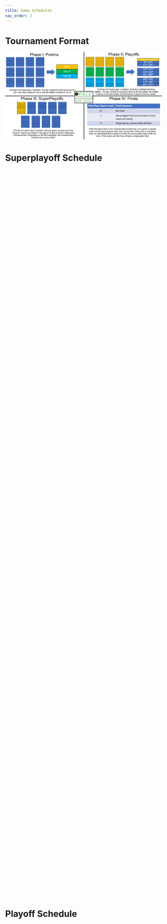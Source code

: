 ```yaml
---
title: Game Schedules
nav_order: 2
---
```


# Tournament Format

![](images/format.png)

# Superplayoff Schedule

<div id="adobe-dc-view-7" style="height: 750px; width: 900px;"></div>
<script src="https://documentcloud.adobe.com/view-sdk/main.js"></script>
<script type="text/javascript">
  document.addEventListener("adobe_dc_view_sdk.ready", function(){
    var adobeDCView = new AdobeDC.View({clientId: "4ca1ca8ae9054330a36de4983cd364f9", divId: "adobe-dc-view-7"});
    adobeDCView.previewFile({
      content:{ location: 
        { url: "super-teamindex.pdf"}},
      metaData:{fileName: "super-teamindex.pdf"}
    },
    {
      embedMode: "SIZED_CONTAINER"
    });
  });
</script>

&nbsp;

<div id="adobe-dc-view-8" style="height: 750px; width: 900px;"></div>
<script src="https://documentcloud.adobe.com/view-sdk/main.js"></script>
<script type="text/javascript">
  document.addEventListener("adobe_dc_view_sdk.ready", function(){
    var adobeDCView = new AdobeDC.View({clientId: "4ca1ca8ae9054330a36de4983cd364f9", divId: "adobe-dc-view-8"});
    adobeDCView.previewFile({
      content:{ location: 
        { url: "super-schedule.pdf"}},
      metaData:{fileName: "super-schedule.pdf"}
    },
    {
      embedMode: "SIZED_CONTAINER"
    });
  });
</script>

&nbsp;

<div id="adobe-dc-view-9" style="height: 750px; width: 900px;"></div>
<script src="https://documentcloud.adobe.com/view-sdk/main.js"></script>
<script type="text/javascript">
  document.addEventListener("adobe_dc_view_sdk.ready", function(){
    var adobeDCView = new AdobeDC.View({clientId: "4ca1ca8ae9054330a36de4983cd364f9", divId: "adobe-dc-view-9"});
    adobeDCView.previewFile({
      content:{ location: 
        { url: "super-teamschedule.pdf"}},
      metaData:{fileName: "super-teamschedule.pdf"}
    },
    {
      embedMode: "SIZED_CONTAINER"
    });
  });
</script>

# Playoff Schedule

<div id="adobe-dc-view-4" style="height: 750px; width: 900px;"></div>
<script src="https://documentcloud.adobe.com/view-sdk/main.js"></script>
<script type="text/javascript">
  document.addEventListener("adobe_dc_view_sdk.ready", function(){
    var adobeDCView = new AdobeDC.View({clientId: "4ca1ca8ae9054330a36de4983cd364f9", divId: "adobe-dc-view-4"});
    adobeDCView.previewFile({
      content:{ location: 
        { url: "playoff-teamindex.pdf"}},
      metaData:{fileName: "playoff-teamindex.pdf"}
    },
    {
      embedMode: "SIZED_CONTAINER"
    });
  });
</script>

&nbsp;

<div id="adobe-dc-view-5" style="height: 750px; width: 900px;"></div>
<script src="https://documentcloud.adobe.com/view-sdk/main.js"></script>
<script type="text/javascript">
  document.addEventListener("adobe_dc_view_sdk.ready", function(){
    var adobeDCView = new AdobeDC.View({clientId: "4ca1ca8ae9054330a36de4983cd364f9", divId: "adobe-dc-view-5"});
    adobeDCView.previewFile({
      content:{ location: 
        { url: "playoff-schedule.pdf"}},
      metaData:{fileName: "playoff-schedule.pdf"}
    },
    {
      embedMode: "SIZED_CONTAINER"
    });
  });
</script>

&nbsp;

<div id="adobe-dc-view-6" style="height: 750px; width: 900px;"></div>
<script src="https://documentcloud.adobe.com/view-sdk/main.js"></script>
<script type="text/javascript">
  document.addEventListener("adobe_dc_view_sdk.ready", function(){
    var adobeDCView = new AdobeDC.View({clientId: "4ca1ca8ae9054330a36de4983cd364f9", divId: "adobe-dc-view-6"});
    adobeDCView.previewFile({
      content:{ location: 
        { url: "playoff-teamschedule.pdf"}},
      metaData:{fileName: "playoff-teamschedule.pdf"}
    },
    {
      embedMode: "SIZED_CONTAINER"
    });
  });
</script>

# Prelims Schedule

<div id="adobe-dc-view" style="height: 750px; width: 900px;"></div>
<script src="https://documentcloud.adobe.com/view-sdk/main.js"></script>
<script type="text/javascript">
  document.addEventListener("adobe_dc_view_sdk.ready", function(){
    var adobeDCView = new AdobeDC.View({clientId: "4ca1ca8ae9054330a36de4983cd364f9", divId: "adobe-dc-view"});
    adobeDCView.previewFile({
      content:{ location: 
        { url: "prelim-teamindex.pdf"}},
      metaData:{fileName: "prelim-teamindex.pdf"}
    },
    {
      embedMode: "SIZED_CONTAINER"
    });
  });
</script>

&nbsp;

<div id="adobe-dc-view-2" style="height: 750px; width: 900px;"></div>
<script src="https://documentcloud.adobe.com/view-sdk/main.js"></script>
<script type="text/javascript">
  document.addEventListener("adobe_dc_view_sdk.ready", function(){
    var adobeDCView = new AdobeDC.View({clientId: "4ca1ca8ae9054330a36de4983cd364f9", divId: "adobe-dc-view-2"});
    adobeDCView.previewFile({
      content:{ location: 
        { url: "prelim-schedule.pdf"}},
      metaData:{fileName: "prelim-schedule.pdf"}
    },
    {
      embedMode: "SIZED_CONTAINER"
    });
  });
</script>

&nbsp;

<div id="adobe-dc-view-3" style="height: 750px; width: 900px;"></div>
<script src="https://documentcloud.adobe.com/view-sdk/main.js"></script>
<script type="text/javascript">
  document.addEventListener("adobe_dc_view_sdk.ready", function(){
    var adobeDCView = new AdobeDC.View({clientId: "4ca1ca8ae9054330a36de4983cd364f9", divId: "adobe-dc-view-3"});
    adobeDCView.previewFile({
      content:{ location: 
        { url: "prelim-teamschedule.pdf"}},
      metaData:{fileName: "prelim-teamschedule.pdf"}
    },
    {
      embedMode: "SIZED_CONTAINER"
    });
  });
</script>
